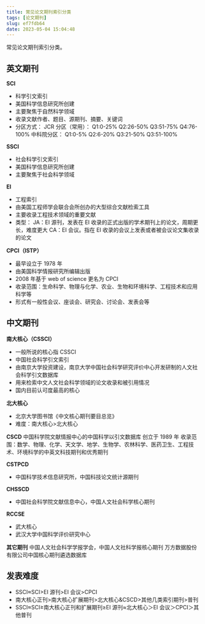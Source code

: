 ```yaml
---
title: 常见论文期刊索引分类
tags: [论文期刊]
slug: ef7fdb64
date: 2023-05-04 15:04:48
---
```


常见论文期刊索引分类。

<!--more-->

## 英文期刊

**SCI**
 - 科学引文索引
 - 美国科学信息研究所创建
 - 主要聚焦于自然科学领域
 - 收录文献作者、题目、源期刊、摘要、关键词
 - 分区方式：
	JCR 分区（常用）：
	Q1:0-25%
	Q2:26-50%
	Q3:51-75%
	Q4:76-100%
	中科院分区：
	Q1:0-5%
	Q2:6-20%
	Q3:21-50%
	Q3:51-100%

**SSCI**
 - 社会科学引文索引
 - 美国科学信息研究所创建
 - 主要聚焦于社会科学领域

**EI**
 - 工程索引
 - 由美国工程师学会联合会所创办的大型综合文献检索工具
 - 主要收录工程技术领域的重要文献
 - 类型：
	JA：EI 源刊，发表在 EI 收录的正式出版的学术期刊上的论文，周期更长，难度更大
	CA：EI 会议。指在 EI 收录的会议上发表或者被会议论文集收录的论文

**CPCI（ISTP）**
 - 最早设立于 1978 年
 - 由美国科学情报研究所编辑出版
 - 2008 年基于 web of science 更名为 CPCI
 - 收录范围：生命科学、物理与化学、农业、生物和环境科学、工程技术和应用科学等
 - 形式有一般性会议、座谈会、研究会、讨论会、发表会等
 
## 中文期刊

**南大核心（CSSCI）**

 - 一般所说的核心指 CSSCI
 - 中国社会科学引文索引
 - 由南京大学投资建设，南京大学中国社会科学研究评价中心开发研制的人文社会科学引文数据库
 - 用来检索中文人文社会科学领域的论文收录和被引用情况
 - 国内目前认可度最高的核心

**北大核心**
- 北京大学图书馆《中文核心期刊要目总览》
- 难度：南大核心>北大核心

**CSCD**
中国科学院文献情报中心的中国科学以引文数据库
创立于 1989 年
收录范围：数学、物理、化学、天文学、地学、生物学、农林科学、医药卫生、工程技术、环境科学的中英文科技期刊和优秀期刊

**CSTPCD** 
 - 中国科学技术信息研究所，中国科技论文统计源期刊

**CHSSCD**
 - 中国社会科学院文献信息中心，中国人文社会科学核心期刊

**RCCSE**
- 武大核心
 - 武汉大学中国科学评价研究中心

**其它期刊**
中国人文社会科学学报学会，中国人文社科学报核心期刊
万方数据股份有限公司中国核心期刊遴选数据库

## 发表难度

 - SSCI≈SCI>EI 源刊>EI 会议>CPCI
 - 南大核心正刊>南大核心扩展期刊>北大核心&CSCD>其他几类索引期刊>普刊
 - SSCI≈SCI≥南大核心正刊和扩展期刊≥EI 源刊≈北大核心＞EI 会议＞CPCI＞其他普刊